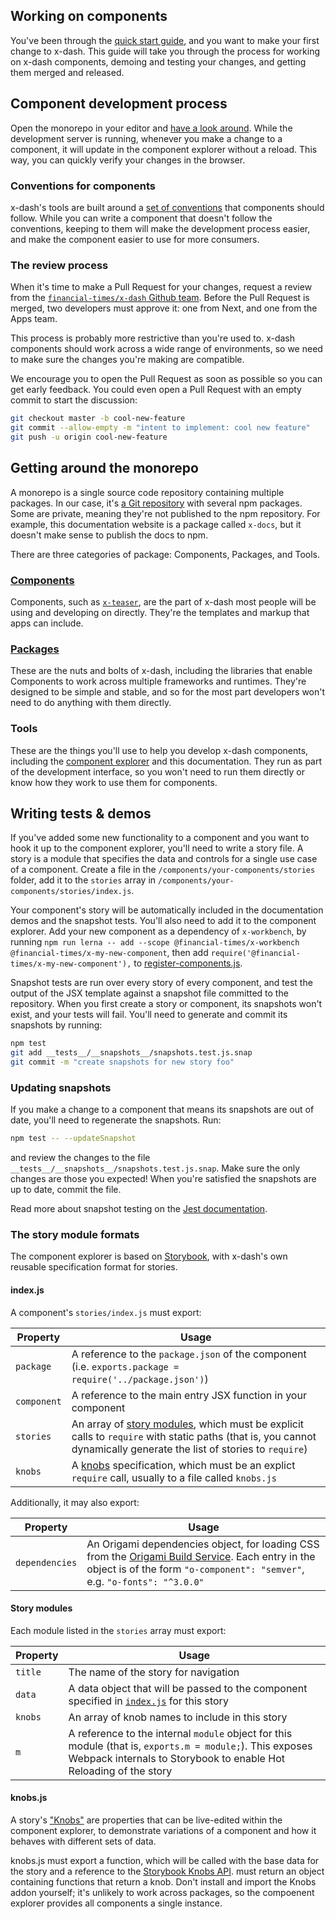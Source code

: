 ## Working on components

You've been through the [quick start guide](/tools/x-docs/src/docs/guides/components/getting-started.md), and you want to make your first change to x-dash. This guide will take you through the process for working on x-dash components, demoing and testing your changes, and getting them merged and released.

## Component development process

Open the monorepo in your editor and [have a look around](#getting-around-the-monorepo). While the development server is running, whenever you make a change to a component, it will update in the component explorer without a reload. This way, you can quickly verify your changes in the browser.

### Conventions for components

x-dash's tools are built around a [set of conventions](/tools/x-docs/src/docs/guides/components/conventions.md) that components should follow. While you can write a component that doesn't follow the conventions, keeping to them will make the development process easier, and make the component easier to use for more consumers.

### The review process

When it's time to make a Pull Request for your changes, request a review from the [`financial-times/x-dash` Github team](https://github.com/orgs/Financial-Times/teams/x-dash). Before the Pull Request is merged, two developers must approve it: one from Next, and one from the Apps team.

This process is probably more restrictive than you're used to. x-dash components should work across a wide range of environments, so we need to make sure the changes you're making are compatible.

We encourage you to open the Pull Request as soon as possible so you can get early feedback. You could even open a Pull Request with an empty commit to start the discussion:

```bash
git checkout master -b cool-new-feature
git commit --allow-empty -m "intent to implement: cool new feature"
git push -u origin cool-new-feature
```

## Getting around the monorepo

A monorepo is a single source code repository containing multiple packages. In our case, it's [a Git repository](https://github.com/financial-times/x-dash) with several npm packages. Some are private, meaning they're not published to the npm repository. For example, this documentation website is a package called `x-docs`, but it doesn't make sense to publish the docs to npm.

There are three categories of package: Components, Packages, and Tools.

### [Components](/components)

Components, such as [`x-teaser`](/components/x-teaser), are the part of x-dash most people will be using and developing on directly. They're the templates and markup that apps can include.

### [Packages](/packages)

These are the nuts and bolts of x-dash, including the libraries that enable Components to work across multiple frameworks and runtimes. They're designed to be simple and stable, and so for the most part developers won't need to do anything with them directly.

### Tools

These are the things you'll use to help you develop x-dash components, including the [component explorer](/storybook) and this documentation. They run as part of the development interface, so you won't need to run them directly or know how they work to use them for components.

## Writing tests & demos

If you've added some new functionality to a component and you want to hook it up to the component explorer, you'll need to write a story file. A story is a module that specifies the data and controls for a single use case of a component. Create a file in the `/components/your-components/stories` folder, add it to the `stories` array in `/components/your-components/stories/index.js`. 

Your component's story will be automatically included in the documentation demos and the snapshot tests. You'll also need to add it to the component explorer. Add your new component as a dependency of `x-workbench`, by running `npm run lerna -- add --scope @financial-times/x-workbench @financial-times/x-my-new-component`, then add `require('@financial-times/x-my-new-component'),` to [register-components.js](/tools/x-workbench/register-components.js).

Snapshot tests are run over every story of every component, and test the output of the JSX template against a snapshot file committed to the repository. When you first create a story or component, its snapshots won't exist, and your tests will fail. You'll need to generate and commit its snapshots by running:

```bash
npm test
git add __tests__/__snapshots__/snapshots.test.js.snap
git commit -m "create snapshots for new story foo"
```

### Updating snapshots

If you make a change to a component that means its snapshots are out of date, you'll need to regenerate the snapshots. Run:

```bash
npm test -- --updateSnapshot
```

and review the changes to the file `__tests__/__snapshots__/snapshots.test.js.snap`. Make sure the only changes are those you expected! When you're satisfied the snapshots are up to date, commit the file.

Read more about snapshot testing on the [Jest documentation](https://facebook.github.io/jest/docs/en/snapshot-testing.html).

### The story module formats

The component explorer is based on [Storybook](https://storybook.js.org/), with x-dash's own reusable specification format for stories.

#### index.js

A component's `stories/index.js` must export:

| Property | Usage |
|-|-|
| `package` | A reference to the `package.json` of the component (i.e. `exports.package = require('../package.json')`) |
| `component` | A reference to the main entry JSX function in your component |
| `stories` | An array of [story modules](#story-modules), which must be explicit calls to `require` with static paths (that is, you cannot dynamically generate the list of stories to `require`) |
| `knobs` | A [knobs](#knobsjs) specification, which must be an explict `require` call, usually to a file called `knobs.js` |

Additionally, it may also export:

| Property | Usage |
|-|-|
| `dependencies` | An Origami dependencies object, for loading CSS from the [Origami Build Service](https://www.ft.com/__origami/service/build/v2/). Each entry in the object is of the form `"o-component": "semver"`, e.g. `"o-fonts": "^3.0.0"` |

#### Story modules

Each module listed in the `stories` array must export:

| Property | Usage |
|-|-|
| `title` | The name of the story for navigation |
| `data` | A data object that will be passed to the component specified in [`index.js`](#indexjs) for this story |
| `knobs` | An array of knob names to include in this story |
| `m` | A reference to the internal `module` object for this module (that is, `exports.m = module;`). This exposes Webpack internals to Storybook to enable Hot Reloading of the story |

#### knobs.js

A story's ["Knobs"](https://github.com/storybooks/storybook/tree/master/addons/knobs) are properties that can be live-edited within the component explorer, to demonstrate variations of a component and how it behaves with different sets of data.

knobs.js must export a function, which will be called with the base data for the story and a reference to the [Storybook Knobs API](https://github.com/storybooks/storybook/tree/master/addons/knobs#available-knobs).  must return an object containing functions that return a knob. Don't install and import the Knobs addon yourself; it's unlikely to work across packages, so the compoenent explorer provides all components a single instance.

